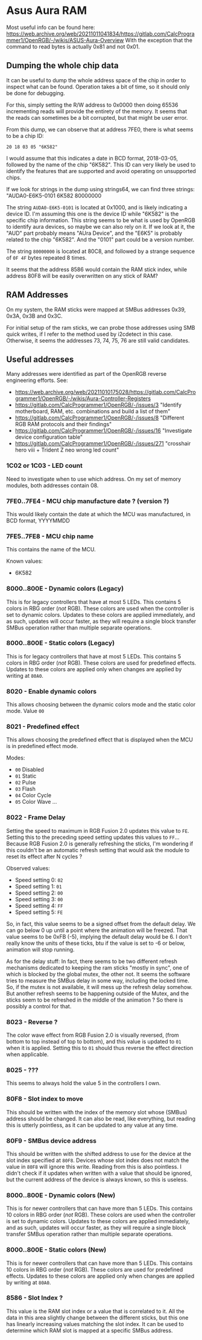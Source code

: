 # Asus Aura RAM

Most useful info can be found here: https://web.archive.org/web/20211011041834/https://gitlab.com/CalcProgrammer1/OpenRGB/-/wikis/ASUS-Aura-Overview
With the exception that the command to read bytes is actually 0x81 and not 0x01.

## Dumping the whole chip data

It can be useful to dump the whole address space of the chip in order to inspect what can be found. Operation takes a bit of time, so it should only be done for debugging.

For this, simply setting the R/W address to 0x0000 then doing 65536 incrementing reads will provide the entirety of the memory.
It seems that the reads can sometimes be a bit corrupted, but that might be user error.

From this dump, we can observe that at address 7FE0, there is what seems to be a chip ID:

````
20 18 03 05 "6K582"
````

I would assume that this indicates a date in BCD format, 2018-03-05, followed by the name of the chip "6K582".
This ID can very likely be used to identify the features that are supported and avoid operating on unsupported chips.

If we look for strings in the dump using strings64, we can find three strings:
"AUDA0-E6K5-0101
6K582
80000000

The string `AUDA0-E6K5-0101` is located at 0x1000, and is likely indicating a device ID.
I'm assuming this one is the device ID while "6K582" is the specific chip information.
This string seems to be what is used by OpenRGB to identify aura devices, so maybe we can also rely on it.
If we look at it, the "AUD" part probably means "AUra Device", and the "E6K5" is probably related to the chip "6K582". And the "0101" part could be a version number.

The string `80000000` is located at 80C8, and followed by a strange sequence of `0F 4F` bytes repeated 8 times.

It seems that the address 8586 would contain the RAM stick index, while address 80F8 will be easily overwritten on any stick of RAM?

## RAM Addresses

On my system, the RAM sticks were mapped at SMBus addresses 0x39, 0x3A, 0x3B and 0x3C.

For initial setup of the ram sticks, we can probe those addresses using SMB quick writes, if I refer to the method used by i2cdetect in this case.
Otherwise, it seems the addresses 73, 74, 75, 76 are still valid candidates.

## Useful addresses

Many addresses were identified as part of the OpenRGB reverse engineering efforts.
See:

* https://web.archive.org/web/20211010175028/https://gitlab.com/CalcProgrammer1/OpenRGB/-/wikis/Aura-Controller-Registers
* https://gitlab.com/CalcProgrammer1/OpenRGB/-/issues/3 "Identify motherboard, RAM, etc. combinations and build a list of them"
* https://gitlab.com/CalcProgrammer1/OpenRGB/-/issues/8 "Different RGB RAM protocols and their findings"
* https://gitlab.com/CalcProgrammer1/OpenRGB/-/issues/16 "Investigate device configuration table"
* https://gitlab.com/CalcProgrammer1/OpenRGB/-/issues/271 "crosshair hero viii + Trident Z neo wrong led count"

### 1C02 or 1C03 - LED count

Need to investigate when to use which address. On my set of memory modules, both addresses contain 08.

### 7FE0‥7FE4 - MCU chip manufacture date ? (version ?)

This would likely contain the date at which the MCU was manufactured, in BCD format, YYYYMMDD

### 7FE5‥7FE8 - MCU chip name

This contains the name of the MCU.

Known values:

* 6K582

### 8000‥800E - Dynamic colors (Legacy)

This is for legacy controllers that have at most 5 LEDs.
This contains 5 colors in RBG order (*not* RGB).
These colors are used when the controller is set to dynamic colors.
Updates to these colors are applied immediately, and as such, updates will occur faster, as they will require a single block transfer SMBus operation rather than multiple separate operations.

### 8000‥800E - Static colors (Legacy)

This is for legacy controllers that have at most 5 LEDs.
This contains 5 colors in RBG order (*not* RGB).
These colors are used for predefined effects.
Updates to these colors are applied only when changes are applied by writing at `80A0`.

### 8020 - Enable dynamic colors

This allows choosing between the dynamic colors mode and the static color mode. Value `00`

### 8021 - Predefined effect

This allows choosing the predefined effect that is displayed when the MCU is in predefined effect mode.

Modes:

* `00` Disabled
* `01` Static
* `02` Pulse
* `03` Flash
* `04` Color Cycle
* `05` Color Wave
…

### 8022 - Frame Delay

Setting the speed to maximum in RGB Fusion 2.0 updates this value to `FE`. Setting this to the preceding speed setting updates this values to `FF`…
Because RGB Fusion 2.0 is generally refreshing the sticks, I'm wondering if this couldn't be an automatic refresh setting that would ask the module to reset its effect after N cycles ?

Observed values:
* Speed setting 0: `02`
* Speed setting 1: `01`
* Speed setting 2: `00`
* Speed setting 3: `00`
* Speed setting 4: `FF`
* Speed setting 5: `FE`

So, in fact, this value seems to be a signed offset from the default delay. We can go below 0 up until a point where the animation will be freezed.
That value seems to be 0xFB (-5), implying the default delay would be 6. I don't really know the units of these ticks, btu if the value is set to -6 or below, animation will stop running.

As for the delay stuff:
In fact, there seems to be two different refresh mechanisms dedicated to keeping the ram sticks "mostly in sync", one of which is blocked by the global mutex, the other not.
It seems the software tries to measure the SMBus delay in some way, including the locked time. So, if the mutex is not available, it will mess up the refresh delay somehow.
But another refresh seems to be happening outside of the Mutex, and the sticks seem to be refreshed in the middle of the animation ?
So there is possibly a control for that.

### 8023 - Reverse ?

The color wave effect from RGB Fusion 2.0 is visually reversed, (from bottom to top instead of top to bottom), and this value is updated to `01` when it is applied.
Setting this to `01` should thus reverse the effect direction when applicable.

### 8025 - ???

This seems to always hold the value 5 in the controllers I own.

### 80F8 - Slot index to move

This should be written with the index of the memory slot whose (SMBus) address should be changed.
It can also be read, like everything, but reading this is utterly pointless, as it can be updated to any value at any time.

### 80F9 - SMBus device address

This should be written with the shifted address to use for the device at the slot index specified at `80F8`.
Devices whose slot index does not match the value in `80F8` will ignore this write.
Reading from this is also pointless. I didn't check if it updates when written with a value that should be ignored, but the current address of the device is always known, so this is useless.

### 8000‥800E - Dynamic colors (New)

This is for newer controllers that can have more than 5 LEDs.
This contains 10 colors in RBG order (*not* RGB).
These colors are used when the controller is set to dynamic colors.
Updates to these colors are applied immediately, and as such, updates will occur faster, as they will require a single block transfer SMBus operation rather than multiple separate operations.

### 8000‥800E - Static colors (New)

This is for newer controllers that can have more than 5 LEDs.
This contains 10 colors in RBG order (*not* RGB).
These colors are used for predefined effects.
Updates to these colors are applied only when changes are applied by writing at `80A0`.

### 8586 - Slot Index ?

This value is the RAM slot index or a value that is correlated to it.
All the data in this area slightly change between the different sticks, but this one has linearly increasing values matching the slot index.
It can be used to determine which RAM slot is mapped at a specific SMBus address.
